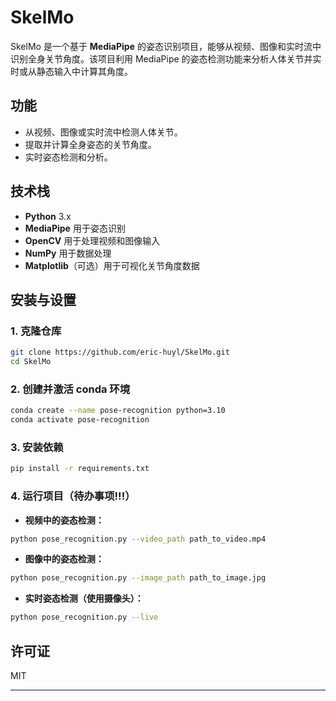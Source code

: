 # SkelMo

SkelMo 是一个基于 **MediaPipe** 的姿态识别项目，能够从视频、图像和实时流中识别全身关节角度。该项目利用 MediaPipe 的姿态检测功能来分析人体关节并实时或从静态输入中计算其角度。

## 功能

- 从视频、图像或实时流中检测人体关节。
- 提取并计算全身姿态的关节角度。
- 实时姿态检测和分析。

## 技术栈

- **Python** 3.x
- **MediaPipe** 用于姿态识别
- **OpenCV** 用于处理视频和图像输入
- **NumPy** 用于数据处理
- **Matplotlib**（可选）用于可视化关节角度数据

## 安装与设置

### 1. 克隆仓库

```bash
git clone https://github.com/eric-huyl/SkelMo.git
cd SkelMo
```

### 2. 创建并激活 conda 环境

```bash
conda create --name pose-recognition python=3.10
conda activate pose-recognition
```

### 3. 安装依赖

```bash
pip install -r requirements.txt
```

### 4. 运行项目（待办事项!!!）

- **视频中的姿态检测：**

```bash
python pose_recognition.py --video_path path_to_video.mp4
```

- **图像中的姿态检测：**

```bash
python pose_recognition.py --image_path path_to_image.jpg
```

- **实时姿态检测（使用摄像头）：**

```bash
python pose_recognition.py --live
```

## 许可证

MIT

---
